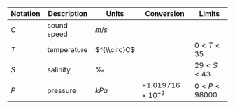 Notation | Description | Units | Conversion | Limits
--- | --- | --- | --- | ---
$C$ | sound speed | $m/s$ |
$T$ | temperature | $^{\\circ}C$ | | $0 < T < 35$
$S$ | salinity | $‰$ | | $29 < S < 43$
$P$ | pressure | $kPa$ | $\times 1.019716 \times 10^{-2}$ | $0 < P < 98000$